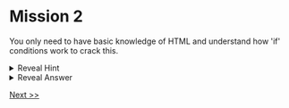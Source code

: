 # Mission 2

You only need to have basic knowledge of HTML and understand how 'if' conditions work to crack this. 

<details>
  <summary> Reveal Hint </summary>
  
  Sam forgot to upload the password file. So, what do you think the user input will be checked against?
  
</details>

<details>
  <summary> Reveal Answer </summary>
  
  Answer: Since the password file doesn't exist, the 'if' condition is checking against a blank 
  
</details>

[Next >>](../Mission%202/)
